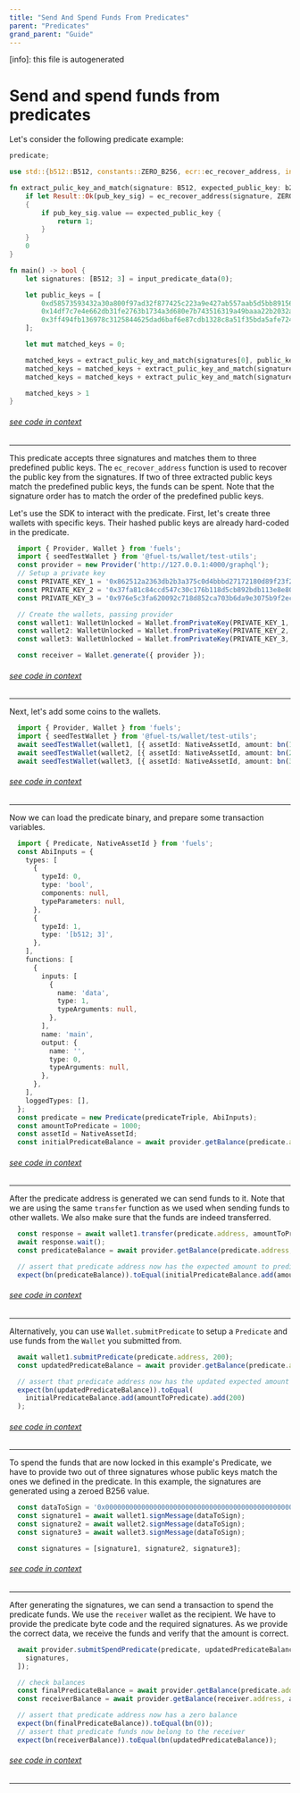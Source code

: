 ```yaml
---
title: "Send And Spend Funds From Predicates"
parent: "Predicates"
grand_parent: "Guide"
---
```


[info]: this file is autogenerated
# Send and spend funds from predicates

Let's consider the following predicate example:


```rust
predicate;

use std::{b512::B512, constants::ZERO_B256, ecr::ec_recover_address, inputs::input_predicate_data};

fn extract_pulic_key_and_match(signature: B512, expected_public_key: b256) -> u64 {
    if let Result::Ok(pub_key_sig) = ec_recover_address(signature, ZERO_B256)
    {
        if pub_key_sig.value == expected_public_key {
            return 1;
        }
    }
    0
}

fn main() -> bool {
    let signatures: [B512; 3] = input_predicate_data(0);

    let public_keys = [
        0xd58573593432a30a800f97ad32f877425c223a9e427ab557aab5d5bb89156db0,
        0x14df7c7e4e662db31fe2763b1734a3d680e7b743516319a49baaa22b2032a857,
        0x3ff494fb136978c3125844625dad6baf6e87cdb1328c8a51f35bda5afe72425c,
    ];

    let mut matched_keys = 0;

    matched_keys = extract_pulic_key_and_match(signatures[0], public_keys[0]);
    matched_keys = matched_keys + extract_pulic_key_and_match(signatures[1], public_keys[1]);
    matched_keys = matched_keys + extract_pulic_key_and_match(signatures[2], public_keys[2]);

    matched_keys > 1
}
```
###### [see code in context](https://github.com/FuelLabs/fuels-ts/blob/master/packages/fuel-gauge/test-projects/predicate-triple-sig/src/main.sw#L1-L33)

---


This predicate accepts three signatures and matches them to three predefined public keys. The `ec_recover_address` function is used to recover the public key from the signatures. If two of three extracted public keys match the predefined public keys, the funds can be spent. Note that the signature order has to match the order of the predefined public keys.

Let's use the SDK to interact with the predicate. First, let's create three wallets with specific keys. Their hashed public keys are already hard-coded in the predicate.


```typescript
  import { Provider, Wallet } from 'fuels';
  import { seedTestWallet } from '@fuel-ts/wallet/test-utils';
  const provider = new Provider('http://127.0.0.1:4000/graphql');
  // Setup a private key
  const PRIVATE_KEY_1 = '0x862512a2363db2b3a375c0d4bbbd27172180d89f23f2e259bac850ab02619301';
  const PRIVATE_KEY_2 = '0x37fa81c84ccd547c30c176b118d5cb892bdb113e8e80141f266519422ef9eefd';
  const PRIVATE_KEY_3 = '0x976e5c3fa620092c718d852ca703b6da9e3075b9f2ecb8ed42d9f746bf26aafb';

  // Create the wallets, passing provider
  const wallet1: WalletUnlocked = Wallet.fromPrivateKey(PRIVATE_KEY_1, provider);
  const wallet2: WalletUnlocked = Wallet.fromPrivateKey(PRIVATE_KEY_2, provider);
  const wallet3: WalletUnlocked = Wallet.fromPrivateKey(PRIVATE_KEY_3, provider);

  const receiver = Wallet.generate({ provider });
```
###### [see code in context](https://github.com/FuelLabs/fuels-ts/blob/master/packages/fuel-gauge/src/doc-examples.test.ts#L349-L364)

---


Next, let's add some coins to the wallets.


```typescript
  import { Provider, Wallet } from 'fuels';
  import { seedTestWallet } from '@fuel-ts/wallet/test-utils';
  await seedTestWallet(wallet1, [{ assetId: NativeAssetId, amount: bn(100_000) }]);
  await seedTestWallet(wallet2, [{ assetId: NativeAssetId, amount: bn(20_000) }]);
  await seedTestWallet(wallet3, [{ assetId: NativeAssetId, amount: bn(30_000) }]);
```
###### [see code in context](https://github.com/FuelLabs/fuels-ts/blob/master/packages/fuel-gauge/src/doc-examples.test.ts#L366-L372)

---


Now we can load the predicate binary, and prepare some transaction variables.


```typescript
  import { Predicate, NativeAssetId } from 'fuels';
  const AbiInputs = {
    types: [
      {
        typeId: 0,
        type: 'bool',
        components: null,
        typeParameters: null,
      },
      {
        typeId: 1,
        type: '[b512; 3]',
      },
    ],
    functions: [
      {
        inputs: [
          {
            name: 'data',
            type: 1,
            typeArguments: null,
          },
        ],
        name: 'main',
        output: {
          name: '',
          type: 0,
          typeArguments: null,
        },
      },
    ],
    loggedTypes: [],
  };
  const predicate = new Predicate(predicateTriple, AbiInputs);
  const amountToPredicate = 1000;
  const assetId = NativeAssetId;
  const initialPredicateBalance = await provider.getBalance(predicate.address, assetId);
```
###### [see code in context](https://github.com/FuelLabs/fuels-ts/blob/master/packages/fuel-gauge/src/doc-examples.test.ts#L374-L412)

---


After the predicate address is generated we can send funds to it. Note that we are using the same `transfer` function as we used when sending funds to other wallets. We also make sure that the funds are indeed transferred.


```typescript
  const response = await wallet1.transfer(predicate.address, amountToPredicate, assetId);
  await response.wait();
  const predicateBalance = await provider.getBalance(predicate.address, assetId);

  // assert that predicate address now has the expected amount to predicate
  expect(bn(predicateBalance)).toEqual(initialPredicateBalance.add(amountToPredicate));
```
###### [see code in context](https://github.com/FuelLabs/fuels-ts/blob/master/packages/fuel-gauge/src/doc-examples.test.ts#L414-L421)

---


Alternatively, you can use `Wallet.submitPredicate` to setup a `Predicate` and use funds from the `Wallet` you submitted from.


```typescript
  await wallet1.submitPredicate(predicate.address, 200);
  const updatedPredicateBalance = await provider.getBalance(predicate.address, assetId);

  // assert that predicate address now has the updated expected amount to predicate
  expect(bn(updatedPredicateBalance)).toEqual(
    initialPredicateBalance.add(amountToPredicate).add(200)
  );
```
###### [see code in context](https://github.com/FuelLabs/fuels-ts/blob/master/packages/fuel-gauge/src/doc-examples.test.ts#L423-L431)

---


To spend the funds that are now locked in this example's Predicate, we have to provide two out of three signatures whose public keys match the ones we defined in the predicate. In this example, the signatures are generated using a zeroed B256 value.


```typescript
  const dataToSign = '0x0000000000000000000000000000000000000000000000000000000000000000';
  const signature1 = await wallet1.signMessage(dataToSign);
  const signature2 = await wallet2.signMessage(dataToSign);
  const signature3 = await wallet3.signMessage(dataToSign);

  const signatures = [signature1, signature2, signature3];
```
###### [see code in context](https://github.com/FuelLabs/fuels-ts/blob/master/packages/fuel-gauge/src/doc-examples.test.ts#L433-L440)

---


After generating the signatures, we can send a transaction to spend the predicate funds. We use the `receiver` wallet as the recipient. We have to provide the predicate byte code and the required signatures. As we provide the correct data, we receive the funds and verify that the amount is correct.


```typescript
  await provider.submitSpendPredicate(predicate, updatedPredicateBalance, receiver.address, [
    signatures,
  ]);

  // check balances
  const finalPredicateBalance = await provider.getBalance(predicate.address, assetId);
  const receiverBalance = await provider.getBalance(receiver.address, assetId);

  // assert that predicate address now has a zero balance
  expect(bn(finalPredicateBalance)).toEqual(bn(0));
  // assert that predicate funds now belong to the receiver
  expect(bn(receiverBalance)).toEqual(bn(updatedPredicateBalance));
```
###### [see code in context](https://github.com/FuelLabs/fuels-ts/blob/master/packages/fuel-gauge/src/doc-examples.test.ts#L442-L455)

---

